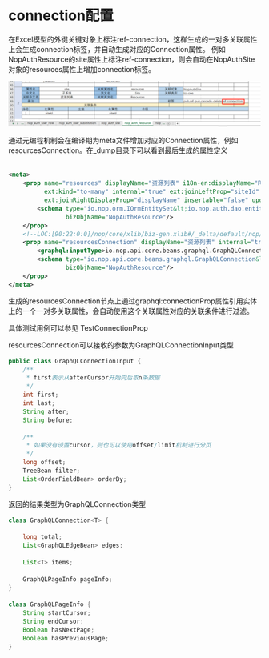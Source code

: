 # connection配置

在Excel模型的外键关键对象上标注ref-connection，这样生成的一对多关联属性上会生成connection标签，并自动生成对应的Connection属性。
例如NopAuthResource的site属性上标注ref-connection，则会自动在NopAuthSite对象的resources属性上增加connection标签。

![](ref-connection.png)

通过元编程机制会在编译期为meta文件增加对应的Connection属性，例如resourcesConnection。在\_dump目录下可以看到最后生成的属性定义

```xml

<meta>
    <prop name="resources" displayName="资源列表" i18n-en:displayName="Resources" tagSet="pub,connection"
          ext:kind="to-many" internal="true" ext:joinLeftProp="siteId" ext:joinRightProp="siteId"
          ext:joinRightDisplayProp="displayName" insertable="false" updatable="false" lazy="true">
        <schema type="io.nop.orm.IOrmEntitySet&lt;io.nop.auth.dao.entity.NopAuthResource&gt;"
                bizObjName="NopAuthResource"/>
    </prop>
    <!--LOC:[90:22:0:0]/nop/core/xlib/biz-gen.xlib#/_delta/default/nop/auth/model/NopAuthSite/NopAuthSite.xmeta-->
    <prop name="resourcesConnection" displayName="资源列表" internal="true" graphql:connectionProp="resources">
        <graphql:inputType>io.nop.api.core.beans.graphql.GraphQLConnectionInput</graphql:inputType>
        <schema type="io.nop.api.core.beans.graphql.GraphQLConnection&lt;io.nop.auth.dao.entity.NopAuthResource&gt;"
                bizObjName="NopAuthResource"/>
    </prop>
</meta>
```

生成的resourcesConnection节点上通过graphql:connectionProp属性引用实体上的一个一对多关联属性，会自动使用这个关联属性对应的关联条件进行过滤。

具体测试用例可以参见 TestConnectionProp

resourcesConnection可以接收的参数为GraphQLConnectionInput类型

```java
public class GraphQLConnectionInput {
    /**
     * first表示从afterCursor开始向后取n条数据
     */
    int first;
    int last;
    String after;
    String before;

    /**
     * 如果没有设置cursor，则也可以使用offset/limit机制进行分页
     */
    long offset;
    TreeBean filter;
    List<OrderFieldBean> orderBy;
}    
```

返回的结果类型为GraphQLConnection类型

```java
class GraphQLConnection<T> {

    long total;
    List<GraphQLEdgeBean> edges;

    List<T> items;

    GraphQLPageInfo pageInfo;
}

class GraphQLPageInfo {
    String startCursor;
    String endCursor;
    Boolean hasNextPage;
    Boolean hasPreviousPage;
}
```
